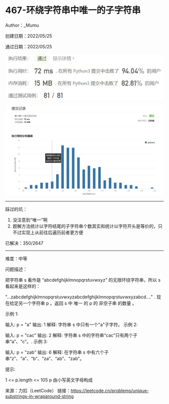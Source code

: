 # 467-环绕字符串中唯一的子字符串

Author：_Mumu

创建日期：2022/05/25

通过日期：2022/05/25

![](./通过截图2.jpg)

![](./通过截图1.jpg)

*****

踩过的坑：

1. 没注意到“唯一”啊
1. 题解方法统计以字符结尾的子字符串个数其实和统计以字符开头是等价的，只不过实现上从前往后遍历前者更方便

已解决：350/2647

*****

难度：中等

问题描述：

把字符串 s 看作是 “abcdefghijklmnopqrstuvwxyz” 的无限环绕字符串，所以 s 看起来是这样的：

"...zabcdefghijklmnopqrstuvwxyzabcdefghijklmnopqrstuvwxyzabcd...." . 
现在给定另一个字符串 p 。返回 s 中 唯一 的 p 的 非空子串 的数量 。 

 

示例 1:

输入: p = "a"
输出: 1
解释: 字符串 s 中只有一个"a"子字符。
示例 2:

输入: p = "cac"
输出: 2
解释: 字符串 s 中的字符串“cac”只有两个子串“a”、“c”。.
示例 3:

输入: p = "zab"
输出: 6
解释: 在字符串 s 中有六个子串“z”、“a”、“b”、“za”、“ab”、“zab”。


提示:

1 <= p.length <= 105
p 由小写英文字母构成

来源：力扣（LeetCode）
链接：https://leetcode.cn/problems/unique-substrings-in-wraparound-string